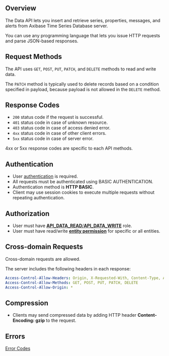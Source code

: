 ## Overview

The Data API lets you insert and retrieve series, properties, messages, and alerts from Axibase Time Series Database server. 

You can use any programming language that lets you issue HTTP requests and parse JSON-based responses. 

## Request Methods

The API uses `GET`, `POST`, `PUT`, `PATCH`, and `DELETE` methods to read and write data.

The `PATCH` method is typically used to delete records based on a condition specified in payload, because payload is not allowed in the `DELETE` method. 

## Response Codes

* `200` status code if the request is successful.
* `401` status code in case of unknown resource.
* `403` status code in case of access denied error.
* `4xx` status code in case of other client errors.
* `5xx` status code in case of server error. 

4xx or 5xx response codes are specific to each API methods.

## Authentication

* User [authentication](/administration/user-authentiication.md) is required.
* All requests must be authenticated using BASIC AUTHENTICATION.
* Authentication method is **HTTP BASIC**.
* Client may use session cookies to execute multiple requests without repeating authentication.

## Authorization

* User must have [**API_DATA_READ**/**API_DATA_WRITE**](/administration/user-authorization.md#available-api-roles) role.
* User must have read/write [**entity permission**](/administration/user-authorization.md#entity-permissions) for specific or all entities.
 
## Cross-domain Requests

Cross-domain requests are allowed. 

The server includes the following headers in each response:

```yaml
Access-Control-Allow-Headers: Origin, X-Requested-With, Content-Type, Accept, Authorization
Access-Control-Allow-Methods: GET, POST, PUT, PATCH, DELETE
Access-Control-Allow-Origin: *
```

## Compression

* Clients may send compressed data by adding HTTP header **Content-Encoding: gzip** to the request.

## Errors

[Error Codes](https://github.com/axibase/atsd-docs/blob/master/api/data/error-codes.md)
